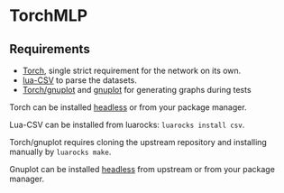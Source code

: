 # TorchMLP
## Requirements
* [Torch](https://github.com/torch/torch7), single strict requirement for the network on its own.
* [lua-CSV](https://github.com/geoffleyland/lua-csv) to parse the datasets.
* [Torch/gnuplot](https://github.com/torch/gnuplot) and [gnuplot](http://www.gnuplot.info/) for generating graphs during tests

Torch can be installed [headless](http://torch.ch/docs/getting-started.html#_) or from your package manager.

Lua-CSV can be installed from luarocks: `luarocks install csv`.

Torch/gnuplot requires cloning the upstream repository and installing manually by `luarocks make`.

Gnuplot can be installed [headless](http://www.gnuplot.info/download.html) from upstream or from your package manager.
